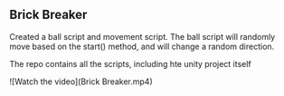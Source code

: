## Brick Breaker
Created a ball script and movement script. The ball script will randomly move based on the start() method, and will change a random direction.

The repo contains all the scripts, including hte unity project itself

![Watch the video](Brick Breaker.mp4)

 

